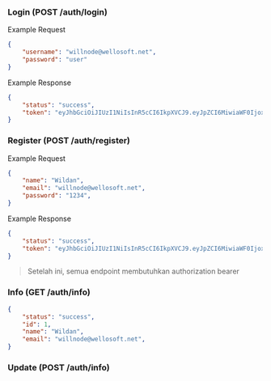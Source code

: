 
### Login (POST /auth/login)

Example Request
```json
{
    "username": "willnode@wellosoft.net",
    "password": "user"
}
```

Example Response
```json
{
    "status": "success",
    "token": "eyJhbGciOiJIUzI1NiIsInR5cCI6IkpXVCJ9.eyJpZCI6MiwiaWF0IjoxNjE2OTU3ODc4LCJleHAiOjE2MTY5NTk2Nzh9._Qy3XbnBRnQ3JadzhFyQnqzvB34EzSvi1VumNDKQYCw"
}
```

### Register (POST /auth/register)


Example Request
```json
{
    "name": "Wildan",
    "email": "willnode@wellosoft.net",
    "password": "1234",
}
```

Example Response
```json
{
    "status": "success",
    "token": "eyJhbGciOiJIUzI1NiIsInR5cCI6IkpXVCJ9.eyJpZCI6MiwiaWF0IjoxNjE2OTU3ODc4LCJleHAiOjE2MTY5NTk2Nzh9._Qy3XbnBRnQ3JadzhFyQnqzvB34EzSvi1VumNDKQYCw"
}
```

> Setelah ini, semua endpoint membutuhkan authorization bearer

### Info (GET /auth/info)

```json
{
    "status": "success",
    "id": 1,
    "name": "Wildan",
    "email": "willnode@wellosoft.net",
}
```

### Update (POST /auth/info)
